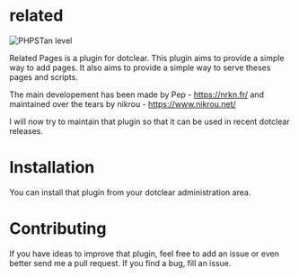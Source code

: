 # related

![PHPSTan level](https://img.shields.io/badge/PHPStan-level%205-brightgreen.svg?style=flat)

Related Pages is a plugin for dotclear.
This plugin aims to provide a simple way to add pages.
It also aims to provide a simple way to serve theses pages and scripts.

The main developement has been made by Pep - https://nrkn.fr/ and maintained over the tears by nikrou - https://www.nikrou.net/

I will now try to maintain that plugin so that it can be used in recent dotclear releases.

# Installation

You can install that plugin from your dotclear administration area.

# Contributing

If you have ideas to improve that plugin, feel free to add an issue or even better send me a pull request.
If you find a bug, fill an issue.
